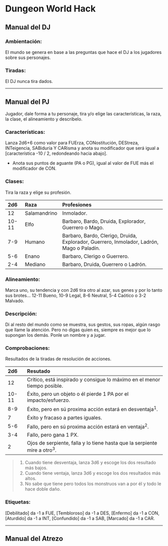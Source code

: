 # Dungeon World Hack
## Manual del DJ

### Ambientación:
El mundo se genera en base a las preguntas que hace el DJ a los jugadores sobre sus personajes.

### Tiradas:
El DJ nunca tira dados.

<hr class="end-col">

## Manual del PJ
Jugador, dale forma a tu personaje, tira y/o elige las características, la raza, la clase, el alineamiento y describelo.

### Características:
Lanza 2d6+6 como valor para FUErza, CONostitución, DEStreza, INTeigencia, SABiduría Y CARisma y anota su modificador que será igual a [característica -10 / 2, redondeando hacia abajo].
* Anota sus puntos de aguante (PA o PG), igual al valor de FUE más el modificador de CON.

### Clases:
Tira la raza y elige su profesión.

| 2d6 | Raza | Profesiones |
| :---- | :---- | :---- |
| 12 | Salamandrino | Inmolador. |
| 10-11 | Elfo | Barbaro, Bardo, Druida, Explorador, Guerrero o Mago. |
| 7-9 | Humano | Barbaro, Bardo, Clerigo, Druida, Explorador, Guerrero, Inmolador, Ladrón, Mago o Paladín. |
| 5-6 | Enano | Barbaro, Clerigo o Guerrero. |
| 2-4 | Mediano | Barbaro, Druida, Guerrero o Ladrón. |

### Alineamiento:
Marca uno, su tendencia y con 2d6 tira otro al azar, sus genes y por lo tanto sus brotes... 12-11 Bueno, 10-9 Legal, 8-6 Neutral, 5-4 Caótico o 3-2 Malvado.

### Descripción:
Di al resto del mundo como se muestra, sus gestos, sus ropas, algún rasgo que llame la atención. Pero no digas quien es, siempre es mejor que lo supongan los demás. Ponle un nombre y a jugar.

### Comprobaciones:
Resultados de la tiradas de resolución de acciones.

| 2d6 | Resutado |
| :---- | :---- |
| 12 | Crítico, está inspirado y consigue lo máximo en el menor tiempo posible. |
| 10-11 | Éxito, pero un objeto o él pierde 1 PA por el impacto/esfuerzo. |
| 8-9 | Éxito, pero en sú proxima acción estará en desventaja<sup>1</sup>. |
| 7 | Éxito y fracaso a partes iguales. |
| 5-6 | Fallo, pero en sú proxima acción estará en ventaja<sup>2</sup>. |
| 3-4 | Fallo, pero gana 1 PX. |
| 2 | Ojos de serpiente, falla y lo tiene hasta que la serpiente mire a otro<sup>3</sup>. |

> 1. Cuando tiene desventaja, lanza 3d6 y escoge los dos resultado más bajos.  
> 2. Cuando tiene ventaja, lanza 3d6 y escoge los dos resultados más altos.
> 3. No sabe que tiene pero todos los monstruos van a por él y todo le hace doble daño.

### Etiquetas:
[Debilitado] da -1 a FUE, [Tembloroso] da -1 a DES, [Enfermo] da -1 a CON, [Aturdido] da -1 a INT, [Confundido] da -1 a SAB, [Marcado] da -1 a CAR.

<hr class="end-page">

## Manual del Atrezo
